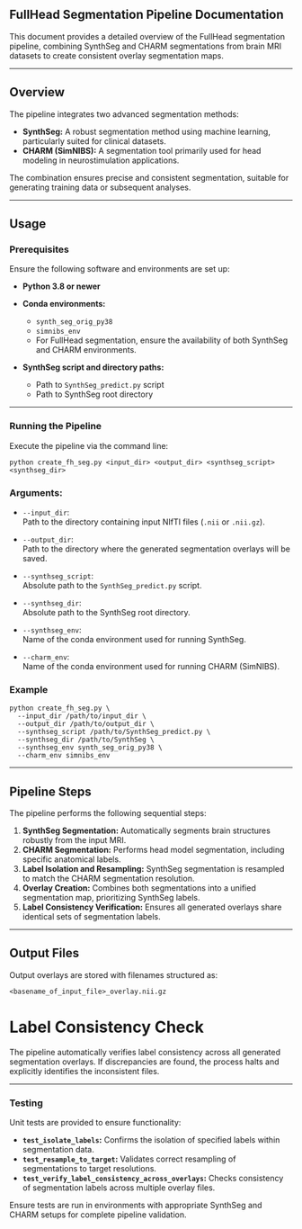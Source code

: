 ## FullHead Segmentation Pipeline Documentation

This document provides a detailed overview of the FullHead segmentation pipeline,
combining SynthSeg and CHARM segmentations from brain MRI datasets to create consistent overlay segmentation maps.

---

## Overview

The pipeline integrates two advanced segmentation methods:

- **SynthSeg:** A robust segmentation method using machine learning, particularly suited for clinical datasets.
- **CHARM (SimNIBS):** A segmentation tool primarily used for head modeling in neurostimulation applications.

The combination ensures precise and consistent segmentation, suitable for generating training data or subsequent analyses.

---

## Usage

### Prerequisites

Ensure the following software and environments are set up:

- **Python 3.8 or newer**
- **Conda environments:**
  - `synth_seg_orig_py38`
  - `simnibs_env`
  - For FullHead segmentation, ensure the availability of both SynthSeg and CHARM environments.

- **SynthSeg script and directory paths:**
  - Path to `SynthSeg_predict.py` script
  - Path to SynthSeg root directory

---

### Running the Pipeline

Execute the pipeline via the command line:

```shell
python create_fh_seg.py <input_dir> <output_dir> <synthseg_script> <synthseg_dir>
```

### Arguments:

- `--input_dir`:  
  Path to the directory containing input NIfTI files (`.nii` or `.nii.gz`).

- `--output_dir`:  
  Path to the directory where the generated segmentation overlays will be saved.

- `--synthseg_script`:  
  Absolute path to the `SynthSeg_predict.py` script.

- `--synthseg_dir`:  
  Absolute path to the SynthSeg root directory.

- `--synthseg_env`:  
  Name of the conda environment used for running SynthSeg.

- `--charm_env`:  
  Name of the conda environment used for running CHARM (SimNIBS).

### Example

```shell
python create_fh_seg.py \
  --input_dir /path/to/input_dir \
  --output_dir /path/to/output_dir \
  --synthseg_script /path/to/SynthSeg_predict.py \
  --synthseg_dir /path/to/SynthSeg \
  --synthseg_env synth_seg_orig_py38 \
  --charm_env simnibs_env
```

---

## Pipeline Steps

The pipeline performs the following sequential steps:

1. **SynthSeg Segmentation:** Automatically segments brain structures robustly from the input MRI.
2. **CHARM Segmentation:** Performs head model segmentation, including specific anatomical labels.
3. **Label Isolation and Resampling:** SynthSeg segmentation is resampled to match the CHARM segmentation resolution.
4. **Overlay Creation:** Combines both segmentations into a unified segmentation map, prioritizing SynthSeg labels.
5. **Label Consistency Verification:** Ensures all generated overlays share identical sets of segmentation labels.

---

## Output Files

Output overlays are stored with filenames structured as:

```shell
<basename_of_input_file>_overlay.nii.gz
```

# Label Consistency Check

The pipeline automatically verifies label consistency across all generated segmentation overlays.
If discrepancies are found, the process halts and explicitly identifies the inconsistent files.

---

### Testing

Unit tests are provided to ensure functionality:

- **`test_isolate_labels`:** Confirms the isolation of specified labels within segmentation data.
- **`test_resample_to_target`:** Validates correct resampling of segmentations to target resolutions.
- **`test_verify_label_consistency_across_overlays`:** Checks consistency of segmentation labels across multiple overlay files.

Ensure tests are run in environments with appropriate SynthSeg and CHARM setups for complete pipeline validation.
